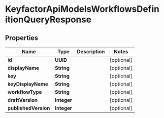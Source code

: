 

# KeyfactorApiModelsWorkflowsDefinitionQueryResponse


## Properties

| Name | Type | Description | Notes |
|------------ | ------------- | ------------- | -------------|
|**id** | **UUID** |  |  [optional] |
|**displayName** | **String** |  |  [optional] |
|**key** | **String** |  |  [optional] |
|**keyDisplayName** | **String** |  |  [optional] |
|**workflowType** | **String** |  |  [optional] |
|**draftVersion** | **Integer** |  |  [optional] |
|**publishedVersion** | **Integer** |  |  [optional] |



